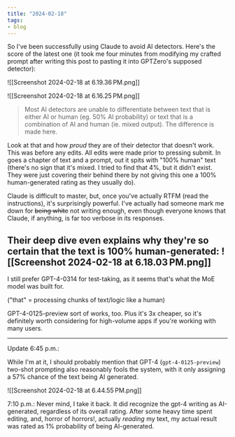 ```yaml
---
title: "2024-02-18"
tags:
- blog
---
```

So I've been successfully using Claude to avoid AI detectors. Here's the score of the latest one (it took me four minutes from modifying my crafted prompt after writing this post to pasting it into GPTZero's supposed detector):

![[Screenshot 2024-02-18 at 6.19.36 PM.png]]

![[Screenshot 2024-02-18 at 6.16.25 PM.png]]

> Most AI detectors are unable to differentiate between text that is either AI or human (eg. 50% AI probability) or text that is a combination of AI and human (ie. mixed output). The difference is made here.

Look at that and how *proud* they are of their detector that doesn't work. This was before any edits. All edits were made prior to pressing submit. In goes a chapter of text and a prompt, out it spits with "100% human" text (there's no sign that it's mixed. I tried to find that 4%, but it didn't exist. They were just covering their behind there by not giving this one a 100% human-generated rating as they usually do).

Claude is difficult to master, but, once you've actually RTFM (read the instructions), it's surprisingly powerful. I've actually had someone mark me down for ~~being white~~ not writing enough, even though everyone knows that Claude, if anything, is far too verbose in its responses.

Their deep dive even explains why they're so certain that the text is 100% human-generated:
![[Screenshot 2024-02-18 at 6.18.03 PM.png]]
---

I still prefer GPT-4-0314 for test-taking, as it seems that's what the MoE model was built for.

("that" = processing chunks of text/logic like a human)

GPT-4-0125-preview sort of works, too. Plus it's 3x cheaper, so it's definitely worth considering for high-volume apps if you're working with many users.

---

Update 6:45 p.m.:

While I'm at it, I should probably mention that GPT-4 (`gpt-4-0125-preview`) two-shot prompting also reasonably fools the system, with it only assigning a 57% chance of the text being AI generated.

![[Screenshot 2024-02-18 at 6.44.55 PM.png]]

7:10 p.m.:
Never mind, I take it back. It did recognize the gpt-4 writing as AI-generated, regardless of its overall rating. After some heavy time spent editing, and, horror of horrors!, actually *reading* my text, my actual result was rated as 1% probability of being AI-generated.